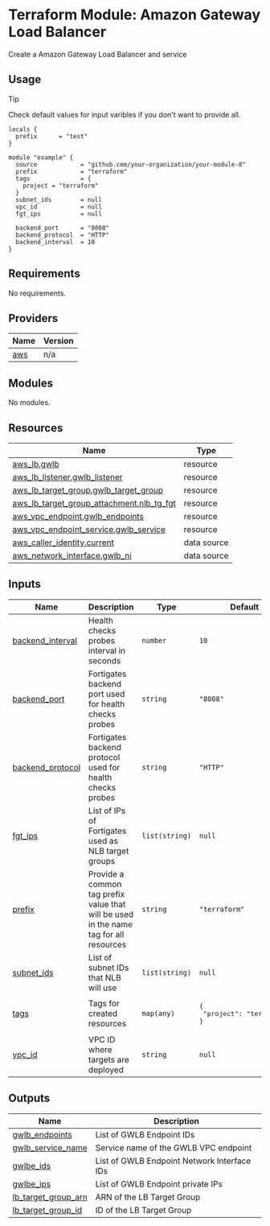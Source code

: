 # Terraform Module: Amazon Gateway Load Balancer

Create a Amazon Gateway Load Balancer and service

## Usage

> [!TIP]
> Check default values for input varibles if you don't want to provide all.

```hcl
locals {
  prefix      = "test"
}

module "example" {
  source            = "github.com/your-organization/your-module-8"
  prefix            = "terraform"
  tags              = {
    project = "terraform"
  }
  subnet_ids        = null
  vpc_id            = null
  fgt_ips           = null

  backend_port      = "8008"
  backend_protocol  = "HTTP"
  backend_interval  = 10
}
```

<!-- BEGIN_TF_DOCS -->
## Requirements

No requirements.

## Providers

| Name | Version |
|------|---------|
| <a name="provider_aws"></a> [aws](#provider\_aws) | n/a |

## Modules

No modules.

## Resources

| Name | Type |
|------|------|
| [aws_lb.gwlb](https://registry.terraform.io/providers/hashicorp/aws/latest/docs/resources/lb) | resource |
| [aws_lb_listener.gwlb_listener](https://registry.terraform.io/providers/hashicorp/aws/latest/docs/resources/lb_listener) | resource |
| [aws_lb_target_group.gwlb_target_group](https://registry.terraform.io/providers/hashicorp/aws/latest/docs/resources/lb_target_group) | resource |
| [aws_lb_target_group_attachment.nlb_tg_fgt](https://registry.terraform.io/providers/hashicorp/aws/latest/docs/resources/lb_target_group_attachment) | resource |
| [aws_vpc_endpoint.gwlb_endpoints](https://registry.terraform.io/providers/hashicorp/aws/latest/docs/resources/vpc_endpoint) | resource |
| [aws_vpc_endpoint_service.gwlb_service](https://registry.terraform.io/providers/hashicorp/aws/latest/docs/resources/vpc_endpoint_service) | resource |
| [aws_caller_identity.current](https://registry.terraform.io/providers/hashicorp/aws/latest/docs/data-sources/caller_identity) | data source |
| [aws_network_interface.gwlb_ni](https://registry.terraform.io/providers/hashicorp/aws/latest/docs/data-sources/network_interface) | data source |

## Inputs

| Name | Description | Type | Default | Required |
|------|-------------|------|---------|:--------:|
| <a name="input_backend_interval"></a> [backend\_interval](#input\_backend\_interval) | Health checks probes interval in seconds | `number` | `10` | no |
| <a name="input_backend_port"></a> [backend\_port](#input\_backend\_port) | Fortigates backend port used for health checks probes | `string` | `"8008"` | no |
| <a name="input_backend_protocol"></a> [backend\_protocol](#input\_backend\_protocol) | Fortigates backend protocol used for health checks probes | `string` | `"HTTP"` | no |
| <a name="input_fgt_ips"></a> [fgt\_ips](#input\_fgt\_ips) | List of IPs of Fortigates used as NLB target groups | `list(string)` | `null` | no |
| <a name="input_prefix"></a> [prefix](#input\_prefix) | Provide a common tag prefix value that will be used in the name tag for all resources | `string` | `"terraform"` | no |
| <a name="input_subnet_ids"></a> [subnet\_ids](#input\_subnet\_ids) | List of subnet IDs that NLB will use | `list(string)` | `null` | no |
| <a name="input_tags"></a> [tags](#input\_tags) | Tags for created resources | `map(any)` | <pre>{<br>  "project": "terraform"<br>}</pre> | no |
| <a name="input_vpc_id"></a> [vpc\_id](#input\_vpc\_id) | VPC ID where targets are deployed | `string` | `null` | no |

## Outputs

| Name | Description |
|------|-------------|
| <a name="output_gwlb_endpoints"></a> [gwlb\_endpoints](#output\_gwlb\_endpoints) | List of GWLB Endpoint IDs |
| <a name="output_gwlb_service_name"></a> [gwlb\_service\_name](#output\_gwlb\_service\_name) | Service name of the GWLB VPC endpoint |
| <a name="output_gwlbe_ids"></a> [gwlbe\_ids](#output\_gwlbe\_ids) | List of GWLB Endpoint Network Interface IDs |
| <a name="output_gwlbe_ips"></a> [gwlbe\_ips](#output\_gwlbe\_ips) | List of GWLB Endpoint private IPs |
| <a name="output_lb_target_group_arn"></a> [lb\_target\_group\_arn](#output\_lb\_target\_group\_arn) | ARN of the LB Target Group |
| <a name="output_lb_target_group_id"></a> [lb\_target\_group\_id](#output\_lb\_target\_group\_id) | ID of the LB Target Group |
<!-- END_TF_DOCS -->